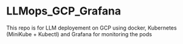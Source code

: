 # LLMops_GCP_Grafana
This repo is for LLM deployement on GCP using docker, Kubernetes (MiniKube + Kubectl) and Grafana for monitoring the pods
